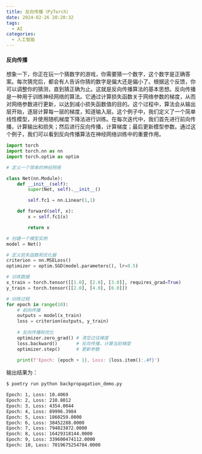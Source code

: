 ```yaml
---
title: 反向传播（PyTorch）
date: 2024-02-26 20:20:32
tags:
  - AI
categories:
  - 人工智能
---
```


#### 反向传播

想象一下，你正在玩一个猜数字的游戏，你需要猜一个数字，这个数字是正确答案。每次猜完后，都会有人告诉你猜的数字是偏大还是偏小了。根据这个反馈，你可以调整你的猜测，直到猜正确为止。这就是反向传播算法的基本思想。反向传播是一种用于训练神经网络的算法。它通过计算损失函数关于网络参数的梯度，从而对网络参数进行更新，以达到减小损失函数值的目的。这个过程中，算法会从输出层开始，逐层计算每一层的梯度，知道输入层。这个例子中，我们定义了一个简单线性模型，并使用随机梯度下降法进行训练。在每次迭代中，我们首先进行前向传播，计算输出和损失；然后进行反向传播，计算梯度；最后更新模型参数。通过这个例子，我们可以看到反向传播算法在神经网络训练中的重要作用。
<!-- more -->

```python
import torch
import torch.nn as nn
import torch.optim as optim

# 定义一个简单的神经网络

class Net(nn.Module):
    def __init__(self):
        super(Net, self).__init__()

        self.fc1 = nn.Linear(1,1)

    def forward(self, x):
        x = self.fc1(x)

        return x

# 创建一个模型实例
model = Net()

# 定义损失函数和优化器
criterion = nn.MSELoss()
optimizer = optim.SGD(model.parameters(), lr=0.5)

# 训练数据
x_train = torch.tensor([[1.0], [2.0], [3.0]], requires_grad=True)
y_train = torch.tensor([[2.0], [4.0], [6.0]])

# 训练过程
for epoch in range(10):
    # 前向传播
    outputs = model(x_train)
    loss = criterion(outputs, y_train)
    
    # 反向传播和优化
    optimizer.zero_grad() # 清空过往梯度
    loss.backward()       # 反向传播，计算当前梯度
    optimizer.step()      # 更新参数
    
    print(f'Epoch: {epoch + 1}, Loss: {loss.item():.4f}')

```
输出结果为：
```bash
$ poetry run python backpropagation_demo.py 

Epoch: 1, Loss: 10.4069
Epoch: 2, Loss: 210.8012
Epoch: 3, Loss: 4354.0044
Epoch: 4, Loss: 89996.3984
Epoch: 5, Loss: 1860259.0000
Epoch: 6, Loss: 38452288.0000
Epoch: 7, Loss: 794823872.0000
Epoch: 8, Loss: 16429318144.0000
Epoch: 9, Loss: 339600474112.0000
Epoch: 10, Loss: 7019675254784.0000
```